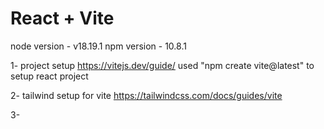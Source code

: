 # React + Vite
node version - v18.19.1
npm version - 10.8.1

1- project setup 
https://vitejs.dev/guide/
used "npm create vite@latest" to setup react project 

2- tailwind setup for vite 
https://tailwindcss.com/docs/guides/vite

3- 
